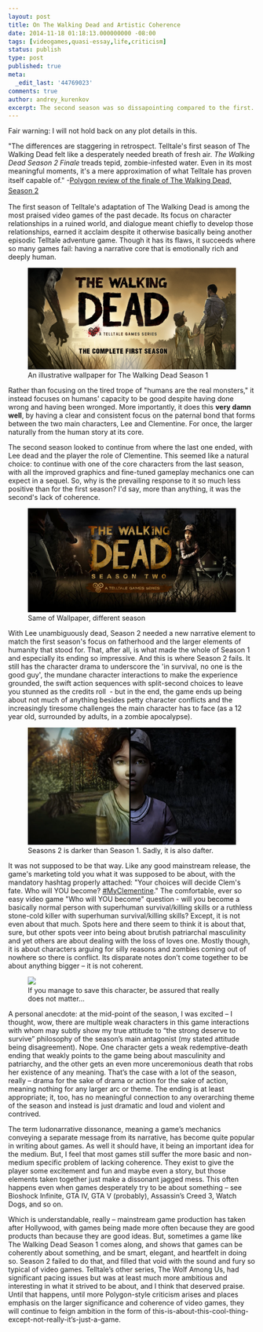 ```yaml
---
layout: post
title: On The Walking Dead and Artistic Coherence
date: 2014-11-18 01:18:13.000000000 -08:00
tags: [videogames,quasi-essay,life,criticism]
status: publish
type: post
published: true
meta:
  _edit_last: '44769023'
comments: true
author: andrey_kurenkov
excerpt: The second season was so dissapointing compared to the first. What changed?
---
```

Fair warning: I will not hold back on any plot details in this.

"The differences are staggering in retrospect. Telltale's first season of The Walking Dead felt like a desperately needed breath of fresh air. <em>The Walking Dead Season 2 Finale</em> treads tepid, zombie-infested water. Even in its most meaningful moments, it's a mere approximation of what Telltale has proven itself capable of." <span style="line-height:1.5;">-</span><a style="line-height:1.5;" href="http://www.polygon.com/2014/8/26/6064039/the-walking-dead-season-2-episode-5-review-no-going-back">Polygon review of the finale of The Walking Dead, Season 2</a>

The first season of Telltale's adaptation of The Walking Dead is among the most praised video games of the past decade. Its focus on character relationships in a ruined world, and dialogue meant chiefly to develop those relationships, earned it acclaim despite it otherwise basically being another episodic Telltale adventure game. Though it has its flaws, it succeeds where so many games fail: having a narrative core that is emotionally rich and deeply human.

<figure>
    <a href="http://ecx.images-amazon.com/images/I/91iAqB4pB5L.png"><img class="postimage" src="/images/writing/2014-11-18-on-the-walking-dead-and-artistic-coherence/91iAqB4pB5L.png" alt=""></a> 
    <figcaption>An illustrative wallpaper for The Walking Dead Season 1</figcaption>
</figure>

Rather than focusing on the tired trope of "humans are the real monsters," it instead focuses on humans' capacity to be good despite having done wrong and having been wronged. More importantly, it does this **very damn well**, by having a clear and consistent focus on the paternal bond that forms between the two main characters, Lee and Clementine. For once, the larger  naturally from the human story at its core.

The second season looked to continue from where the last one ended, with Lee dead and the player the role of Clementine. This seemed like a natural choice: to continue with one of the core characters from the last season, with all the improved graphics and fine-tuned gameplay mechanics one can expect in a sequel. So, why is the prevailing response to it so much less positive than for the first season? I'd say, more than anything, it was the second's lack of coherence.

<figure>
    <a href="https://gamerwg.org/wp-content/uploads/2014/10/The-Walking-Dead-Season-2.jpg"><img class="postimage" src="/images/writing/2014-11-18-on-the-walking-dead-and-artistic-coherence/The-Walking-Dead-Season-2.jpg" alt=""/></a> 
    <figcaption>Same  of Wallpaper, different season</figcaption>
</figure>

With Lee unambiguously dead, Season 2 needed a new narrative element to match the first season's focus on fatherhood and the larger elements of humanity that stood for. That, after all, is what made the whole of Season 1 and especially its ending so impressive. And this is where Season 2 fails. It still has the character drama to underscore the 'in survival, no one is the good guy', the mundane character interactions to make the experience grounded, the swift action sequences with split-second choices to leave you stunned as the credits roll  - but in the end, the game ends up being about not much of anything besides petty character conflicts and the increasingly tiresome challenges the main character has to face (as a 12 year old, surrounded by adults, in a zombie apocalypse).

<figure>
    <a href="http://videogamewriters.com/wp-content/uploads/2014/11/walkingdeadseason2.png"><img class="postimage" src="/images/writing/2014-11-18-on-the-walking-dead-and-artistic-coherence/walkingdeadseason2.png" alt=""/></a> 
    <figcaption>Seasons 2 is darker than Season 1. Sadly, it is also dafter.</figcaption>
</figure>

It was not supposed to be that way. Like any good mainstream release, the game's marketing told you what it was supposed to be about, with the mandatory hashtag properly attached: "Your choices will decide Clem's fate. Who will YOU become? <a class="_58cn" href="https://www.facebook.com/hashtag/myclementine">#MyClementine</a>." The comfortable, ever so easy video game "Who will YOU become" question - will you become a basically normal person with superhuman survival/killing skills or a ruthless stone-cold killer with superhuman survival/killing skills? Except, it is not even about that much. Spots here and there seem to think it is about that, sure, but other spots veer into being about brutish patriarchal masculinity and yet others are about dealing with the loss of loves one. Mostly though, it is about characters arguing for silly reasons and zombies coming out of nowhere so there is conflict. Its disparate notes don’t come together to be about anything bigger – it is not coherent.

<figure>
    <a href="http://bloximages.chicago2.vip.townnews.com/tdn.com/content/tncms/images/v3/editorial/0/02/002528fa-df11-11e3-aa53-0019bb2963f4/53798e07da7d8.preview-620.jpg"><img class="postimage" src="/images/writing/2014-11-18-on-the-  walking-dead-and-artistic-coherence/53798e07da7d8.jpg" /></a> 
    <figcaption>If you manage to save this character, be assured that really does not matter...</figcaption>
</figure>

A personal anecdote: at the mid-point of the season, I was excited – I thought, wow, there are multiple weak characters in this game interactions with whom may subtly show my true attitude to “the strong deserve to survive” philosophy of the season’s main antagonist (my stated attitude being disagreement). Nope. One character gets a weak redemptive-death ending that weakly points to the game being about masculinity and patriarchy, and the other gets an even more unceremonious death that robs her existence of any meaning. That’s the case with a lot of the season, really – drama for the sake of drama or action for the sake of action, meaning nothing for any larger arc or theme. The ending is at least appropriate; it, too, has no meaningful connection to any overarching theme of the season and instead is just dramatic and loud and violent and contrived.

The term ludonarrative dissonance, meaning a game’s mechanics conveying a separate message from its narrative, has become quite popular in writing about games. As well it should have, it being an important idea for the medium. But, I feel that most games still suffer the more basic and non-medium specific problem of lacking coherence. They exist to give the player some excitement and fun and maybe even a story, but those elements taken together just make a dissonant jagged mess. This often happens even when games desperately try to be about something – see Bioshock Infinite, GTA IV, GTA V (probably), Assassin’s Creed 3, Watch Dogs, and so on.

Which is understandable, really – mainstream game production has taken after Hollywood, with games being made more often because they are good products than because they are good ideas. But, sometimes a game like The Walking Dead Season 1 comes along, and shows that games can be coherently about something, and be smart, elegant, and heartfelt in doing so. Season 2 failed to do that, and filled that void with the sound and fury so typical of video games. Telltale’s other series, The Wolf Among Us, had significant pacing issues but was at least much more ambitious and interesting in what it strived to be about, and I think that deserved praise.  Until that happens, until more Polygon-style criticism arises and places emphasis on the larger significance and coherence of video games, they will continue to feign ambition in the form of this-is-about-this-cool-thing-except-not-really-it’s-just-a-game.
